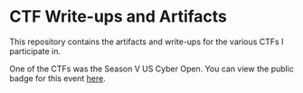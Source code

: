 # CTF Write-ups and Artifacts

This repository contains the artifacts and write-ups for the various CTFs I participate in.

One of the CTFs was the Season V US Cyber Open. You can view the public badge for this event [here](https://badgr.com/public/assertions/Uw4ACvcgT72QwxMcXb-7Mw).
